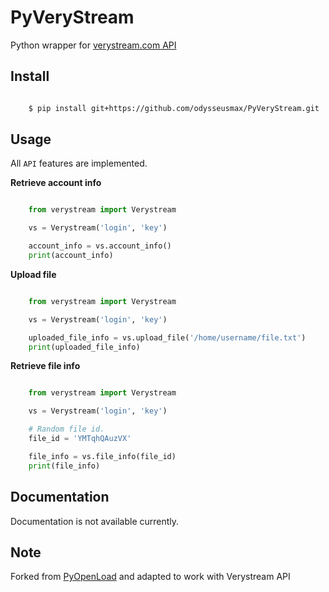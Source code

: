 # PyVeryStream

Python wrapper for [verystream.com API](https://api.verystream.com/ "Verystream API")

## Install

``` bash

    $ pip install git+https://github.com/odysseusmax/PyVeryStream.git
```


## Usage


All `API` features are implemented.

**Retrieve account info**

``` python

    from verystream import Verystream

    vs = Verystream('login', 'key')

    account_info = vs.account_info()
    print(account_info)
```


**Upload file**

``` python

    from verystream import Verystream

    vs = Verystream('login', 'key')

    uploaded_file_info = vs.upload_file('/home/username/file.txt')
    print(uploaded_file_info)
 ```


**Retrieve file info**

``` python

    from verystream import Verystream

    vs = Verystream('login', 'key')

    # Random file id.
    file_id = 'YMTqhQAuzVX'

    file_info = vs.file_info(file_id)
    print(file_info)
```

## Documentation


Documentation is not available currently.

## Note


Forked from [PyOpenLoad](https://github.com/mohan3d/PyOpenload) and adapted to work with Verystream API
